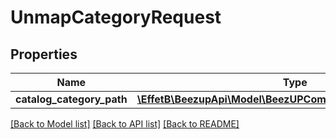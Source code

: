 # UnmapCategoryRequest

## Properties
Name | Type | Description | Notes
------------ | ------------- | ------------- | -------------
**catalog_category_path** | [**\EffetB\BeezupApi\Model\BeezUPCommonCatalogCategoryPath**](BeezUPCommonCatalogCategoryPath.md) |  | 

[[Back to Model list]](../README.md#documentation-for-models) [[Back to API list]](../README.md#documentation-for-api-endpoints) [[Back to README]](../README.md)


